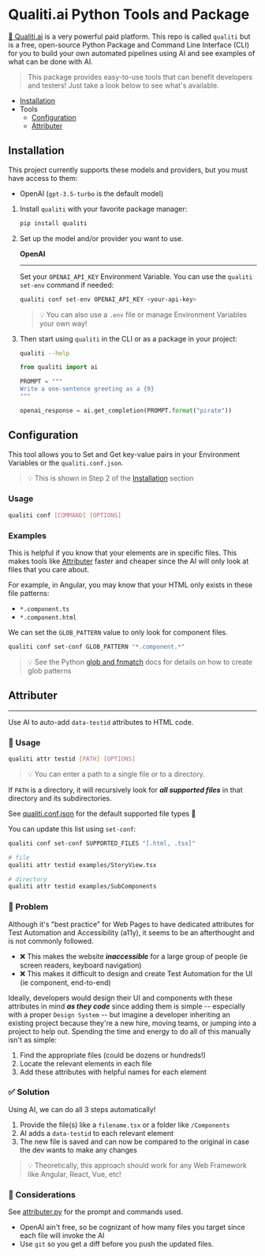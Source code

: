 # Qualiti.ai Python Tools and Package

[🔗 Qualiti.ai](https://qualiti.ai) is a very powerful paid platform. This repo is called `qualiti` but is a free, open-source Python Package and Command Line Interface (CLI) for you to build your own automated pipelines using AI and see examples of what can be done with AI.

> This package provides easy-to-use tools that can benefit developers and testers! Just take a look below to see what's available.

- [Installation](#installation)
- Tools
  - [Configuration](#configuration)
  - [Attributer](#attributer)

## Installation

This project currently supports these models and providers, but you must have access to them:

- OpenAI (`gpt-3.5-turbo` is the default model)

1. Install `qualiti` with your favorite package manager:

    ```bash
    pip install qualiti
    ```

2. Set up the model and/or provider you want to use.

    **OpenAI**

    ---

    Set your `OPENAI_API_KEY` Environment Variable. You can use the `qualiti set-env` command if needed:

    ```bash
    qualiti conf set-env OPENAI_API_KEY <your-api-key>
    ```

    > 💡 You can also use a `.env` file or manage Environment Variables your own way!

3. Then start using `qualiti` in the CLI or as a package in your project:

    ```bash
    qualiti --help
    ```

    ```python
    from qualiti import ai

    PROMPT = """
    Write a one-sentence greeting as a {0}
    """

    openai_response = ai.get_completion(PROMPT.format("pirate"))
    ```

## Configuration

This tool allows you to Set and Get key-value pairs in your Environment Variables or the `qualiti.conf.json`.

> 💡 This is shown in Step 2 of the [Installation](#installation) section

### Usage

```bash
qualiti conf [COMMAND] [OPTIONS]
```

### Examples

This is helpful if you know that your elements are in specific files. This makes tools like [Attributer](#attributer) faster and cheaper since the AI will only look at files that you care about.

For example, in Angular, you may know that your HTML only exists in these file patterns:

- `*.component.ts`
- `*.component.html`

We can set the `GLOB_PATTERN` value to only look for component files.

```bash
qualiti conf set-conf GLOB_PATTERN "*.component.*"
```

> 💡 See the Python [glob and fnmatch](https://docs.python.org/3/library/fnmatch.html#module-fnmatch) docs for details on how to create glob patterns

## Attributer

---

Use AI to auto-add `data-testid` attributes to HTML code.

### 🤖 Usage

```bash
qualiti attr testid [PATH] [OPTIONS]
```

> 💡 You can enter a path to a single file or to a directory.

If `PATH` is a directory, it will recursively look for ***all supported files*** in that directory and its subdirectories.

See [qualiti.conf.json](./qualiti/qualiti.conf.json) for the default supported file types 👀

You can update this list using `set-conf`:

```bash
qualiti conf set-conf SUPPORTED_FILES "[.html, .tsx]"
```

```bash
# file
qualiti attr testid examples/StoryView.tsx

# directory
qualiti attr testid examples/SubComponents
```

### 🤕 Problem

Although it's "best practice" for Web Pages to have dedicated attributes for Test Automation and Accessibility (a11y), it seems to be an afterthought and is not commonly followed.

- ❌ This makes the website ***inaccessible*** for a large group of people (ie screen readers, keyboard navigation)
- ❌ This makes it difficult to design and create Test Automation for the UI (ie component, end-to-end)

Ideally, developers would design their UI and components with these attributes in mind ***as they code*** since adding them is simple -- especially with a proper `Design System` -- but imagine a developer inheriting an existing project because they're a new hire, moving teams, or jumping into a project to help out. Spending the time and energy to do all of this manually isn't as simple:

1. Find the appropriate files (could be dozens or hundreds!)
2. Locate the relevant elements in each file
3. Add these attributes with helpful names for each element

### ✅ Solution

Using AI, we can do all 3 steps automatically!

1. Provide the file(s) like a `filename.tsx` or a folder like `/Components`
2. AI adds a `data-testid` to each relevant element
3. The new file is saved and can now be compared to the original in case the dev wants to make any changes

> 💡 Theoretically, this approach should work for any Web Framework like Angular, React, Vue, etc!

### 💭 Considerations

See [attributer.py](/qualiti/attributer.py) for the prompt and commands used.

- OpenAI ain't free, so be cognizant of how many files you target since each file will invoke the AI
- Use `git` so you get a diff before you push the updated files.

